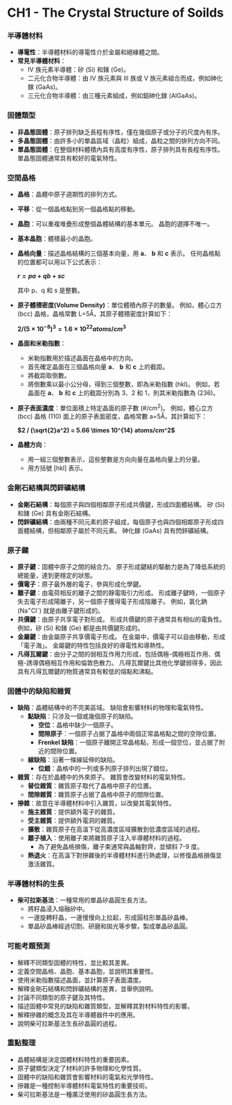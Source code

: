 # CH1 - The Crystal Structure of Soilds

### 半導體材料

*   **導電性**：半導體材料的導電性介於金屬和絕緣體之間。
*   **常見半導體材料**：
    *   IV 族元素半導體：矽 (Si) 和鍺 (Ge)。
    *   二元化合物半導體：由 IV 族元素與 III 族或 V 族元素組合而成，例如砷化鎵 (GaAs)。
    *   三元化合物半導體：由三種元素組成，例如鋁砷化鎵 (AlGaAs)。

### 固體類型

*   **非晶態固體**：原子排列缺乏長程有序性，僅在幾個原子或分子的尺度內有序。
*   **多晶態固體**：由許多小的單晶區域（晶粒）組成，晶粒之間的排列方向不同。
*   **單晶態固體**：在整個材料體積內具有高度有序性，原子排列具有長程有序性。 單晶態固體通常具有較好的電氣特性。

### 空間晶格

*   **晶格**：晶體中原子週期性的排列方式。
*   **平移**：從一個晶格點到另一個晶格點的移動。
*   **晶胞**：可以重複堆疊形成整個晶體結構的基本單元。 晶胞的選擇不唯一。
*   **基本晶胞**：體積最小的晶胞。
*   **晶格向量**：描述晶格結構的三個基本向量，用  **a**、 **b** 和  **c** 表示。 任何晶格點的位置都可以用以下公式表示：

    **$r = pa + qb + sc$**

    其中 p、q 和 s 是整數。
*   **原子體積密度(Volume Density)**：單位體積內原子的數量。 例如，體心立方 (bcc) 晶格，晶格常數 L=5Å，其原子體積密度計算如下：

    **$2 / (5 \times 10^{-8})^3 = 1.6 \times 10^{22} atoms/cm^3$**

*   **晶面和米勒指數**：
    *   米勒指數用於描述晶面在晶格中的方向。
    *   首先確定晶面在三個晶格向量  **a**、 **b** 和 **c** 上的截距。
    *   將截距取倒數。
    *   將倒數乘以最小公分母，得到三個整數，即為米勒指數 (hkl)。 例如，若晶面在  **a**、 **b** 和 **c** 上的截距分別為 3、2 和 1，則其米勒指數為 (236)。
*   **原子表面濃度**：單位面積上特定晶面的原子數 (#/cm<sup>2</sup>)。 例如，體心立方 (bcc) 晶格 (110) 面上的原子表面密度，晶格常數 a=5Å，其計算如下：

    **$2 / (\sqrt{2}a^2) = 5.66 \times 10^{14} atoms/cm^2$**

*   **晶體方向**：
    *   用一組三個整數表示，這些整數是方向向量在晶格向量上的分量。
    *   用方括號 [hkl] 表示。

### 金剛石結構與閃鋅礦結構

*   **金剛石結構**：每個原子與四個相鄰原子形成共價鍵，形成四面體結構。 矽 (Si) 和鍺 (Ge) 具有金剛石結構。
*   **閃鋅礦結構**：由兩種不同元素的原子組成，每個原子也與四個相鄰原子形成四面體結構，但相鄰原子屬於不同元素。 砷化鎵 (GaAs) 具有閃鋅礦結構。

### 原子鍵

*   **原子鍵**：固體中原子之間的結合力。 原子形成鍵結的驅動力是為了降低系統的總能量，達到更穩定的狀態。
*   **價電子**：原子最外層的電子，參與形成化學鍵。
*   **離子鍵**：由電荷相反的離子之間的靜電吸引力形成。 形成離子鍵時，一個原子失去電子形成陽離子，另一個原子獲得電子形成陰離子。 例如，氯化鈉 (Na<sup>+</sup>Cl<sup>-</sup>) 就是由離子鍵形成的。
*   **共價鍵**：由原子共享電子對形成。 形成共價鍵的原子通常具有相似的電負性。 例如，矽 (Si) 和鍺 (Ge) 都是由共價鍵形成的。
*   **金屬鍵**：由金屬原子共享價電子形成。 在金屬中，價電子可以自由移動，形成「電子海」。 金屬鍵的特性包括良好的導電性和導熱性。
*   **凡得瓦爾鍵**：由分子之間的弱相互作用力形成，包括偶極-偶極相互作用、偶極-誘導偶極相互作用和倫敦色散力。 凡得瓦爾鍵比其他化學鍵弱得多，因此具有凡得瓦爾鍵的物質通常具有較低的熔點和沸點。

### 固體中的缺陷和雜質

*   **缺陷**：晶體結構中的不完美區域。 缺陷會影響材料的物理和電氣特性。
    *   **點缺陷**：只涉及一個或幾個原子的缺陷。
        *   **空位**：晶格中缺少一個原子。
        *   **間隙原子**：一個原子占据了晶格中兩個正常晶格點之間的空隙位置。
        *   **Frenkel 缺陷**：一個原子離開正常晶格點，形成一個空位，並占据了附近的間隙位置。
    *   **線缺陷**：沿著一條線延伸的缺陷。
        *   **位錯**：晶格中的一列或多列原子排列出現了錯位。
*   **雜質**：存在於晶體中的外來原子。 雜質會改變材料的電氣特性。
    *   **替位雜質**：雜質原子取代了晶格中原子的位置。
    *   **間隙雜質**：雜質原子占据了晶格中原子的間隙位置。
*   **摻雜**：故意在半導體材料中引入雜質，以改變其電氣特性。
    *   **施主雜質**：提供額外電子的雜質。
    *   **受主雜質**：提供額外電洞的雜質。
    *   **擴散**：雜質原子在高溫下從高濃度區域擴散到低濃度區域的過程。
    *   **離子植入**：使用離子束將雜質原子注入半導體材料的過程。
        *   為了避免晶格損傷，離子束通常與晶軸對齊，並傾斜 7-9 度。
    *   **熱退火**：在高溫下對摻雜後的半導體材料進行熱處理，以修復晶格損傷並激活雜質。

### 半導體材料的生長

*   **柴可拉斯基法**：一種常用的單晶矽晶圓生長方法。
    *   將籽晶浸入熔融矽中。
    *   一邊旋轉籽晶，一邊慢慢向上拉起，形成圓柱形單晶矽晶棒。
    *   單晶矽晶棒經過切割、研磨和拋光等步驟，製成單晶矽晶圓。

### 可能考題預測

*   解釋不同類型固體的特性，並比較其差異。
*   定義空間晶格、晶胞、基本晶胞，並說明其重要性。
*   使用米勒指數描述晶面，並計算原子表面濃度。
*   解釋金剛石結構和閃鋅礦結構的差異，並舉例說明。
*   討論不同類型的原子鍵及其特性。
*   描述固體中常見的缺陷和雜質類型，並解釋其對材料特性的影響。
*   解釋摻雜的概念及其在半導體器件中的應用。
*   說明柴可拉斯基法生長矽晶圓的過程。

### 重點整理

*   晶體結構是決定固體材料特性的重要因素。
*   原子鍵類型決定了材料的許多物理和化學性質。
*   固體中的缺陷和雜質會影響材料的電氣和光學特性。
*   摻雜是一種控制半導體材料電氣特性的重要技術。
*   柴可拉斯基法是一種廣泛使用的矽晶圓生長方法。
